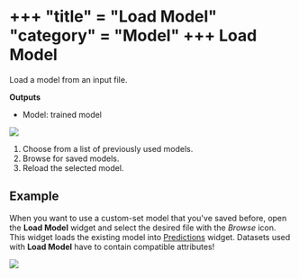 +++
"title" = "Load Model"
"category" = "Model"
+++
Load Model
==========

Load a model from an input file.

**Outputs**

- Model: trained model

![](../images/LoadModel-stamped.png)

1. Choose from a list of previously used models.
2. Browse for saved models.
3. Reload the selected model.

Example
-------

When you want to use a custom-set model that you've saved before, open the **Load Model** widget and select the desired file with the *Browse* icon. This widget loads the existing model into [Predictions](../../evaluate/predictions/) widget. Datasets used with **Load Model** have to contain compatible attributes!

![](../images/LoadModel-example.png)
